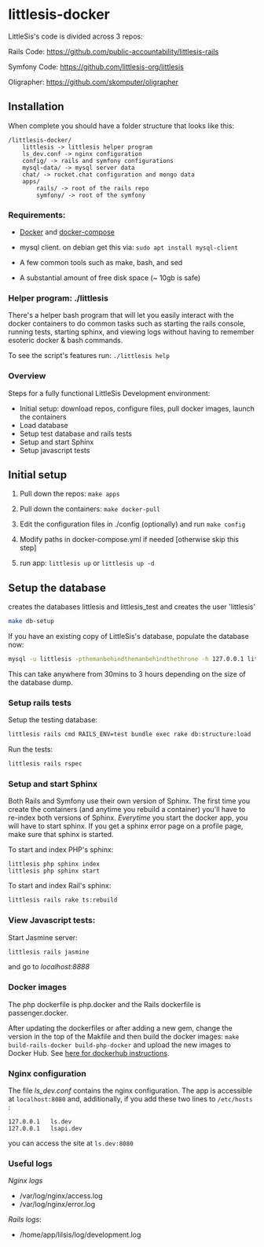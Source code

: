 # littlesis-docker

LittleSis's code is divided across 3 repos:

Rails Code: https://github.com/public-accountability/littlesis-rails

Symfony Code: https://github.com/littlesis-org/littlesis

Oligrapher: https://github.com/skomputer/oligrapher

## Installation

When complete you should have a folder structure that looks like this:

```
/littlesis-docker/
	littlesis -> littlesis helper program
	ls_dev.conf -> nginx configuration
	config/ -> rails and symfony configurations
	mysql-data/ -> mysql server data
	chat/ -> rocket.chat configuration and mongo data
	apps/
		rails/ -> root of the rails repo
		symfony/ -> root of the symfony 

```

### Requirements:

* [Docker](https://www.docker.com/community-edition) and [docker-compose](https://docs.docker.com/compose/install/)

* mysql client. on debian get this via: ``` sudo apt install mysql-client ```

* A few common tools such as make, bash, and sed

* A substantial amount of free disk space (~ 10gb is safe)

### Helper program: ./littlesis

There's a helper bash program that will let you easily interact with the docker containers to do common tasks such as starting the rails console, running tests, starting sphinx, and viewing logs without having to remember esoteric docker & bash commands.

To see the script's features run: ``` ./littlesis help ```

### Overview

Steps for a fully functional LittleSis Development environment:

* Initial setup: download repos, configure files, pull docker images, launch the containers
* Load database
* Setup test database and rails tests
* Setup and start Sphinx
* Setup javascript tests


## Initial setup

1) Pull down the repos: ``` make apps ```

2) Pull down the containers: ``` make docker-pull ```

3) Edit the configuration files in ./config (optionally) and run ``` make config ```

4) Modify paths in docker-compose.yml if needed [otherwise skip this step]
   
5) run app: ``` littlesis up ``` or ``` littlesis up -d ```

## Setup the database

creates the databases littlesis and littlesis_test and creates the user 'littlesis'

``` bash
make db-setup
```

If you have an existing copy of LittleSis's database, populate the database now:

``` bash
mysql -u littlesis -pthemanbehindthemanbehindthethrone -h 127.0.0.1 littlesis < path/to/littlesis_db.sql
```

This can take anywhere from 30mins to 3 hours depending on the size of the database dump.

### Setup rails tests

Setup the testing database:

``` bash
littlesis rails cmd RAILS_ENV=test bundle exec rake db:structure:load
```

Run the tests:
``` bash
littlesis rails rspec
```

### Setup and start Sphinx

Both Rails and Symfony use their own version of Sphinx. The first time you create the containers (and anytime you rebuild a container) you'll have to re-index both versions of Sphinx. _Everytime_ you start the docker app, you will have to start sphinx. If you get a sphinx error page on a profile page, make sure that sphinx is started.

To start and index PHP's sphinx:

```
littlesis php sphinx index
littlesis php sphinx start

```

To start and index Rail's sphinx:

``` bash
littlesis rails rake ts:rebuild
```

### View Javascript tests:

Start Jasmine server:

``` bash
littlesis rails jasmine
```

and go to _localhost:8888_


### Docker images

The php dockerfile is php.docker and the Rails dockerfile is passenger.docker.

After updating the dockerfiles or after adding a new gem, change the version in the top of the Makfile and then build the docker images: ``` make build-rails-docker build-php-docker ``` and upload the new images to Docker Hub. See [here for dockerhub instructions](https://docs.docker.com/engine/getstarted/step_six/). 

### Nginx configuration

The file _ls_dev.conf_ contains the nginx configuration. 
The app is accessible at ``` localhost:8080 ``` and, additionally, if you add these two lines to  ``` /etc/hosts ``` :

```
127.0.0.1	ls.dev
127.0.0.1	lsapi.dev
```

you can access the site at ``` ls.dev:8080 ```

### Useful logs

*Nginx logs*
  - /var/log/nginx/access.log
  - /var/log/nginx/error.log

*Rails logs*:
   - /home/app/lilsis/log/development.log



